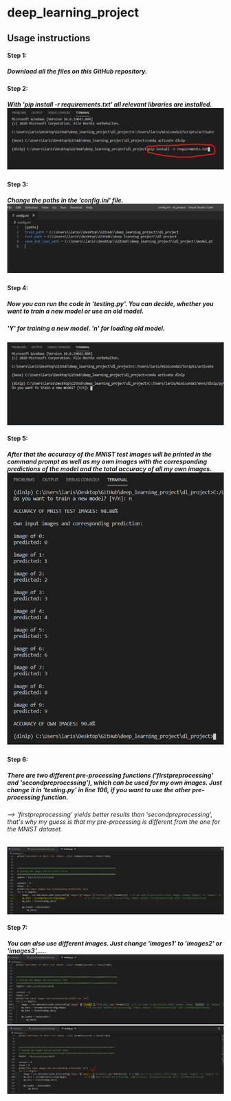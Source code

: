 # deep_learning_project

## Usage instructions

#### Step 1: 
##### Download all the files on this GitHub repository.

#### Step 2: 
##### With 'pip install -r requirements.txt' all relevant libraries are installed. ![Step1](/dl_project/step1.PNG)

#### Step 3: 
##### Change the paths in the 'config.ini' file. ![Step2](/dl_project/step2.PNG)

#### Step 4: 
##### Now you can run the code in 'testing.py'. You can decide, whether you want to train a new model or use an old model.
##### 'Y' for training a new model. 'n' for loading old model. 

![Step3](/dl_project/step3.PNG)

#### Step 5: 
##### After that the accuracy of the MNIST test images will be printed in the command prompt as well as my own images with the corresponding predictions of the model and the total accuracy of all my own images. ![Step4](/dl_project/step4.PNG)

#### Step 6: 
##### There are two different pre-processing functions ('firstpreprocessing' and 'secondpreprocessing'), which can be used for my own images. Just change it in 'testing.py' in line 106, if you want to use the other pre-processing function.
######                              -->   'firstpreprocessing' yields better results than 'secondpreprocessing', that's why my guess is that my pre-processing is different from the one for the MNIST dataset.
![Step5](/dl_project/step5.PNG)

#### Step 7: 
##### You can also use different images. Just change 'images1' to 'images2' or 'images3',....  ![Step11](/dl_project/step11.PNG)  ![Step12](/dl_project/step12.PNG)

